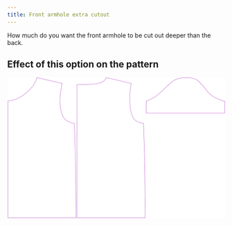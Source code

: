 ```yaml
---
title: Front armhole extra cutout
---
```


How much do you want the front armhole to be cut out deeper than the back.

## Effect of this option on the pattern

![This image shows the effect of this option by superimposing several variants that have a different value for this option](teagan_frontarmholedeeper_sample.svg "Effect of this option on the pattern")
